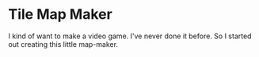 # Tile Map Maker

I kind of want to make a video game. I've never done it before. So I started out creating this little map-maker. 
